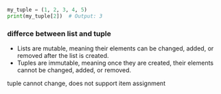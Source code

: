 ```py
my_tuple = (1, 2, 3, 4, 5)
print(my_tuple[2])  # Output: 3
```

### differce between list and tuple
- Lists are mutable, meaning their elements can be changed, added, or removed after the list is created. 
- Tuples are immutable, meaning once they are created, their elements cannot be changed, added, or removed.

tuple cannot change, does not support item assignment
